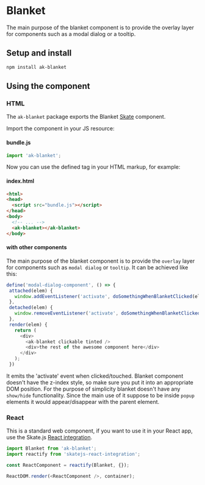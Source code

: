 # Blanket
The main purpose of the blanket component is to provide the overlay layer for components such as a modal dialog or a tooltip.

## Setup and install

```sh
npm install ak-blanket
```

## Using the component

### HTML

The `ak-blanket` package exports the Blanket [Skate](https://github.com/skatejs/skatejs) component.

Import the component in your JS resource:

#### bundle.js

```js
import 'ak-blanket';
```

Now you can use the defined tag in your HTML markup, for example:

#### index.html

```html
<html>
<head>
  <script src="bundle.js"></script>
</head>
<body>
  <!-- ... -->
  <ak-blanket></ak-blanket>
</body>
```

#### with other components

The main purpose of the blanket component is to provide the `overlay` layer for components such as `modal dialog` or `tooltip`. It can be achieved like this:

```js
define('modal-dialog-component', () => {
 attached(elem) {
   window.addEventListener('activate', doSomethingWhenBlanketClicked(elem));
 },
 detached(elem) {
   window.removeEventListener('activate', doSomethingWhenBlanketClicked(elem));
 },
 render(elem) {
   return (
     <div>
       <ak-blanket clickable tinted />
       <div>the rest of the awesome component here</div>
     </div>
   );
 })
```

It emits the 'activate' event when clicked/touched.
Blanket component doesn't have the z-index style, so make sure you put it into an appropriate DOM position.
For the purpose of simplicity blanket doesn't have any `show/hide` functionality. Since the main use of it suppose to be inside `popup` elements it would appear/disappear with the parent element.

### React

This is a standard web component, if you want to use it in your React app, use the Skate.js [React integration](https://github.com/webcomponents/react-integration).

```js
import Blanket from 'ak-blanket';
import reactify from 'skatejs-react-integration';

const ReactComponent = reactify(Blanket, {});

ReactDOM.render(<ReactComponent />, container);
```
